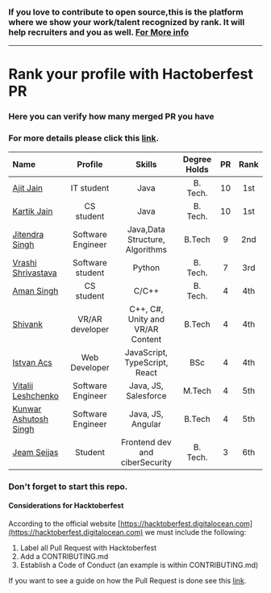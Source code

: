 ### If you love to contribute to open source,this is the platform where we show your work/talent recognized by rank. It will help recruiters and you as well. [For More info](https://github.com/jsroyal/JobProfile/blob/master/RuleForRank.md)

---

# Rank your profile with Hactoberfest PR

### Here you can verify how many merged PR you have <br>

### For more details please click this [link](https://hacktoberfestchecker.herokuapp.com/).

| Name                                                      |      Profile      |              Skills              | Degree Holds | PR  | Rank |
| :-------------------------------------------------------- | :---------------: | :------------------------------: | :----------: | :-: | :--: |
| [Ajit Jain](https://github.com/ajit-999)                  |    IT student     |               Java               |   B. Tech.   | 10  | 1st  |
| [Kartik Jain](https://github.com/kartik-jain)             |    CS student     |               Java               |   B. Tech.   | 10  | 1st  |
| [Jitendra Singh](https://github.com/jsroyal)              | Software Engineer | Java,Data Structure, Algorithms  |    B.Tech    |  9  | 2nd  |
| [Vrashi Shrivastava](https://github.com/vrashi)           | Software student  |              Python              |   B. Tech.   |  7  | 3rd  |
| [Aman Singh](https://github.com/aman935)                  |    CS student     |              C/C++               |   B. Tech.   |  4  | 4th  |
| [Shivank](https://github.com/GeekyShiva)                  |  VR/AR developer  | C++, C#, Unity and VR/AR Content |    B.Tech    |  4  | 4th  |
| [Istvan Acs](https://github.com/St3ve89)                  |   Web Developer   |  JavaScript, TypeScript, React   |     BSc      |  4  | 4th  |
| [Vitalii Leshchenko](https://github.com/vitaliaventel)    | Software Engineer |       Java, JS, Salesforce       |    M.Tech    |  4  | 5th  |
| [Kunwar Ashutosh Singh](https://github.com/kunwar1513115) | Software Engineer |        Java, JS, Angular         |    B.Tech    |  4  | 5th  |
| [Jeam Seijas](https://github.com/yotogami300)             |      Student      |  Frontend dev and ciberSecurity  |   B. Tech.   |  3  | 6th  |

### Don't forget to start this repo.

#### Considerations for Hacktoberfest

According to the official website [https://hacktoberfest.digitalocean.com](https://hacktoberfest.digitalocean.com) we must include the following:

1. Label all Pull Request with Hacktoberfest
2. Add a CONTRIBUTING.md
3. Establish a Code of Conduct (an example is within CONTRIBUTING.md)

If you want to see a guide on how the Pull Request is done see this [link](https://www.digitalocean.com/community/tutorials/how-to-create-a-pull-request-on-github).
